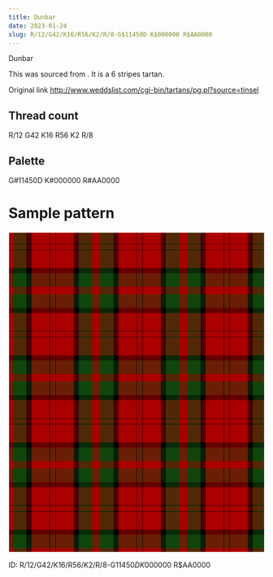 ```yaml
---
title: Dunbar
date: 2023-01-24
slug: R/12/G42/K16/R56/K2/R/8-G$11450D K$000000 R$AA0000
---
```

Dunbar

This was sourced from <no value>.  It is a 6 stripes tartan.

Original link http://www.weddslist.com/cgi-bin/tartans/pg.pl?source=tinsel

## Thread count
R/12 G42 K16 R56 K2 R/8

## Palette
G#11450D K#000000 R#AA0000

# Sample pattern

![Tartan detail](tartan.png "R/12 G42 K16 R56 K2 R/8 tartan")

ID: R/12/G42/K16/R56/K2/R/8-G$11450D K$000000 R$AA0000
